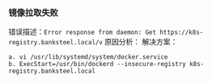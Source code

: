 ### 镜像拉取失败
错误描述：`Error response from daemon: Get https://k8s-registry.banksteel.local/v`
原因分析：
解决方案：
```
a. vi /usr/lib/systemd/system/docker.service
b. ExecStart=/usr/bin/dockerd --insecure-registry k8s-registry.banksteel.local
```
